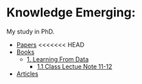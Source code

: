# Knowledge Emerging: #

My study in PhD.

* [Papers](papersReading/README.md)	
<<<<<<< HEAD
*  [Books](booksReading/README.md)
     - [1. Learning From Data](booksReading/RFD_README.md) 
         - [1.1 Class Lectue Note 11-12](booksReading/MLF_Les11_12.md)
* [Articles](articlesReading/README.md)